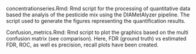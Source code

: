 concentrationseries.Rmd:
Rmd script for the processing of quantitative data based the analyis of the pesticide mix using the 
DIAMetAlyzer pipeline. The script used to generate the figures representing the quantification results. 

Confusion_metrics.Rmd:
Rmd script to plot the graphics based on the multi confusion matrix (see comparison).
Here, FDR (ground truth) vs estimated FDR, ROC, as well es precision, recall plots have been
created. 
